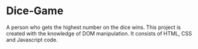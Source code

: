 # Dice-Game

A person who gets the highest number on the dice wins. 
This project is created with the knowledge of DOM manipulation. 
It consists of HTML, CSS and Javascript code. 
